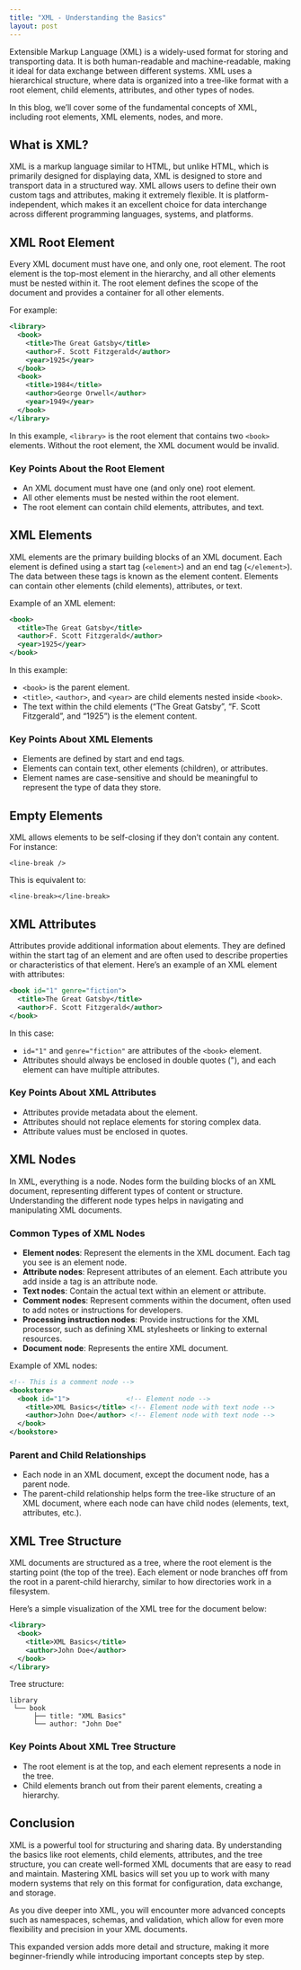 ```yaml
---
title: "XML - Understanding the Basics"
layout: post
---
```


Extensible Markup Language (XML) is a widely-used format for storing and transporting data. It is both human-readable and machine-readable, making it ideal for data exchange between different systems. XML uses a hierarchical structure, where data is organized into a tree-like format with a root element, child elements, attributes, and other types of nodes.

In this blog, we’ll cover some of the fundamental concepts of XML, including root elements, XML elements, nodes, and more.

## What is XML?

XML is a markup language similar to HTML, but unlike HTML, which is primarily designed for displaying data, XML is designed to store and transport data in a structured way. XML allows users to define their own custom tags and attributes, making it extremely flexible. It is platform-independent, which makes it an excellent choice for data interchange across different programming languages, systems, and platforms.

## XML Root Element

Every XML document must have one, and only one, root element. The root element is the top-most element in the hierarchy, and all other elements must be nested within it. The root element defines the scope of the document and provides a container for all other elements.

For example:

```xml
<library>
  <book>
    <title>The Great Gatsby</title>
    <author>F. Scott Fitzgerald</author>
    <year>1925</year>
  </book>
  <book>
    <title>1984</title>
    <author>George Orwell</author>
    <year>1949</year>
  </book>
</library>
```

In this example, `<library>` is the root element that contains two `<book>` elements. Without the root element, the XML document would be invalid.

### Key Points About the Root Element

- An XML document must have one (and only one) root element.
- All other elements must be nested within the root element.
- The root element can contain child elements, attributes, and text.

## XML Elements

XML elements are the primary building blocks of an XML document. Each element is defined using a start tag (`<element>`) and an end tag (`</element>`). The data between these tags is known as the element content. Elements can contain other elements (child elements), attributes, or text.

Example of an XML element:

```xml
<book>
  <title>The Great Gatsby</title>
  <author>F. Scott Fitzgerald</author>
  <year>1925</year>
</book>
```

In this example:

- `<book>` is the parent element.
- `<title>`, `<author>`, and `<year>` are child elements nested inside `<book>`.
- The text within the child elements (“The Great Gatsby”, “F. Scott Fitzgerald”, and “1925”) is the element content.

### Key Points About XML Elements

- Elements are defined by start and end tags.
- Elements can contain text, other elements (children), or attributes.
- Element names are case-sensitive and should be meaningful to represent the type of data they store.

## Empty Elements

XML allows elements to be self-closing if they don’t contain any content. For instance:

`<line-break />`

This is equivalent to:

`<line-break></line-break>`

## XML Attributes

Attributes provide additional information about elements. They are defined within the start tag of an element and are often used to describe properties or characteristics of that element. Here’s an example of an XML element with attributes:

```xml
<book id="1" genre="fiction">
  <title>The Great Gatsby</title>
  <author>F. Scott Fitzgerald</author>
</book>
```

In this case:

- `id="1"` and `genre="fiction"` are attributes of the `<book>` element.
- Attributes should always be enclosed in double quotes ("), and each element can have multiple attributes.

### Key Points About XML Attributes

- Attributes provide metadata about the element.
- Attributes should not replace elements for storing complex data.
- Attribute values must be enclosed in quotes.

## XML Nodes

In XML, everything is a node. Nodes form the building blocks of an XML document, representing different types of content or structure. Understanding the different node types helps in navigating and manipulating XML documents.

### Common Types of XML Nodes

- **Element nodes**: Represent the elements in the XML document. Each tag you see is an element node.
- **Attribute nodes**: Represent attributes of an element. Each attribute you add inside a tag is an attribute node.
- **Text nodes**: Contain the actual text within an element or attribute.
- **Comment nodes**: Represent comments within the document, often used to add notes or instructions for developers.
- **Processing instruction nodes**: Provide instructions for the XML processor, such as defining XML stylesheets or linking to external resources.
- **Document node**: Represents the entire XML document.

Example of XML nodes:

```xml
<!-- This is a comment node -->
<bookstore>
  <book id="1">              <!-- Element node -->
    <title>XML Basics</title> <!-- Element node with text node -->
    <author>John Doe</author> <!-- Element node with text node -->
  </book>
</bookstore>
```

### Parent and Child Relationships

- Each node in an XML document, except the document node, has a parent node.
- The parent-child relationship helps form the tree-like structure of an XML document, where each node can have child nodes (elements, text, attributes, etc.).

## XML Tree Structure

XML documents are structured as a tree, where the root element is the starting point (the top of the tree). Each element or node branches off from the root in a parent-child hierarchy, similar to how directories work in a filesystem.

Here’s a simple visualization of the XML tree for the document below:

```xml
<library>
  <book>
    <title>XML Basics</title>
    <author>John Doe</author>
  </book>
</library>
```

Tree structure:

```text
library
 └── book
      ├── title: "XML Basics"
      └── author: "John Doe"
```

### Key Points About XML Tree Structure

- The root element is at the top, and each element represents a node in the tree.
- Child elements branch out from their parent elements, creating a hierarchy.

## Conclusion

XML is a powerful tool for structuring and sharing data. By understanding the basics like root elements, child elements, attributes, and the tree structure, you can create well-formed XML documents that are easy to read and maintain. Mastering XML basics will set you up to work with many modern systems that rely on this format for configuration, data exchange, and storage.

As you dive deeper into XML, you will encounter more advanced concepts such as namespaces, schemas, and validation, which allow for even more flexibility and precision in your XML documents.

This expanded version adds more detail and structure, making it more beginner-friendly while introducing important concepts step by step.
